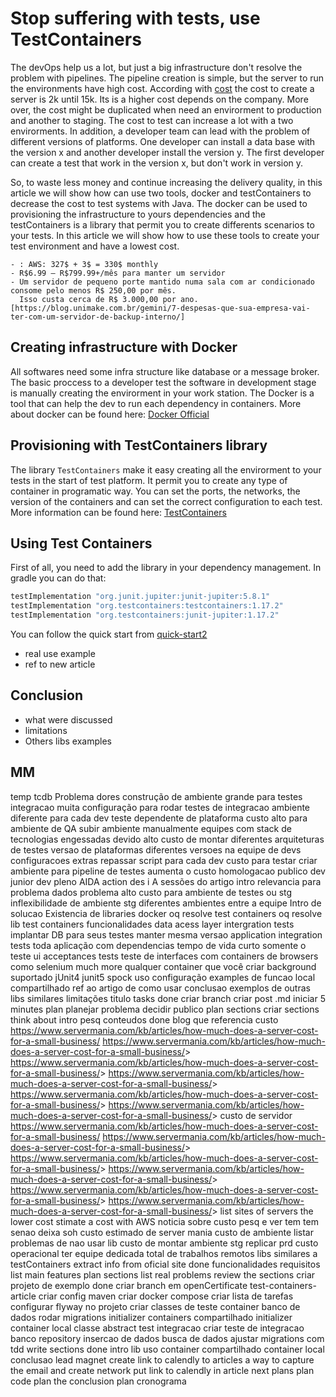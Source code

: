 # Stop suffering with tests, use TestContainers

The devOps help us a lot, but just a big infrastructure don't resolve the problem with pipelines. The pipeline creation is simple, but the server to run the environments have high cost. According with [cost] the cost to create a server is 2k until 15k. Its is a higher cost depends on the company. More over, the cost might be duplicated when need an envirorment to production and another to staging. The cost to test can increase a lot with a two envirorments. In addition, a developer team can lead with the problem of different versions of platforms. One developer can install a data base with the version x and another developer install the version y. The first developer can create a test that work in the version x, but don't work in version y. 

So, to waste less money and continue increasing the delivery quality, in this article we will show how can use two tools, docker and testContainers to decrease the cost to test systems with Java. The docker can be used to provisioning the infrastructure to yours dependencies and the testContainers is a library that permit you to create differents scenarios to your tests.
In this article we will show how to use these tools to create your test environment and have a lowest cost. 
```
- : AWS: 327$ + 3$ = 330$ monthly
- R$6.99 – R$799.99+/mês para manter um servidor
- Um servidor de pequeno porte mantido numa sala com ar condicionado consome pelo menos R$ 250,00 por mês.
  Isso custa cerca de R$ 3.000,00 por ano.[https://blog.unimake.com.br/gemini/7-despesas-que-sua-empresa-vai-ter-com-um-servidor-de-backup-interno/]
```

## Creating infrastructure with Docker

All softwares need some infra structure like database or a message broker. The basic proccess to a developer test the software in development stage is manually creating the envirorment in your work station. The Docker is a tool that can help the dev to run each dependency in containers. More about docker can be found here: [Docker Official](https://docs.docker.com/)

## Provisioning with TestContainers library
The library `TestContainers` make it easy creating all the envirorment to your tests in the start of test platform. It permit you to create any type of container in programatic way. You can set the ports, the networks, the version of the containers and can set the correct configuration to each test. More information can be found here: [TestContainers](https://www.testcontainers.org/quickstart/junit_5_quickstart/)

## Using Test Containers
First of all, you need to add the library in your dependency management. In gradle you can do that:
```groovy
testImplementation "org.junit.jupiter:junit-jupiter:5.8.1"
testImplementation "org.testcontainers:testcontainers:1.17.2"
testImplementation "org.testcontainers:junit-jupiter:1.17.2"
```
You can follow the quick start from [quick-start2][quick-start1]
- real use example
- ref to new article 

## Conclusion
- what were discussed
- limitations 
- Others libs examples


[cost]: https://www.servermania.com/kb/articles/how-much-does-a-typical-home-server-cost/
[TestContainers-quickstart]: https://www.testcontainers.org/quickstart/junit_5_quickstart/
[TestContainer-lib]: https://www.testcontainers.org/quickstart/junit_5_quickstart/#1-add-testcontainers-as-a-test-scoped-dependency
[quick-start1]:[TestContainers-quickstart]

## MM
temp tcdb
    Problema
        dores
            construção de ambiente grande para testes integracao
            muita configuração para rodar testes de integracao
            ambiente diferente para cada dev
            teste dependente de plataforma
            custo alto para ambiente de QA
            subir ambiente manualmente
            equipes com stack de tecnologias engessadas
                devido alto custo de montar diferentes arquiteturas de testes
        versao de plataformas
            diferentes versoes na equipe de devs
        configuracoes extras
            repassar script para cada dev
        custo para testar
            criar ambiente para pipeline de testes
                aumenta o custo homologacao
    publico
        dev junior
        dev pleno
    AIDA
        action
        des
        i
        A
    sessões do artigo
        intro
            relevancia para problema
                dados
            problema
                alto custo para ambiente de testes ou stg
                inflexibilidade de ambiente stg
                diferentes ambientes entre a equipe
            Intro de solucao
                Existencia de libraries
                docker
                    oq resolve
                test containers
                    oq resolve
        lib test containers
            funcionalidades
                data acess layer intergration tests
                    implantar DB para seus testes
                    manter mesma versao
                application integration tests
                    toda aplicação com dependencias
                    tempo de vida curto
                        somente o teste
                ui acceptances tests
                    teste de interfaces com containers de browsers como selenium
                much more
                    qualquer container que você criar
            background
                suportado
                    jUnit4
                    junit5
                    spock
        uso
            configuração
            examples de funcao
                local
                compartilhado
            ref ao artigo de como usar
        conclusao
            exemplos de outras libs similares
            limitações
    titulo
    tasks
        done
            criar branch
            criar post .md
            iniciar 5 minutes
            plan
                planejar problema
                decidir publico
                plan sections
            criar sections
            think about intro
            pesq conteudos
                done
                    blog que referencia custo
                        <https://www.servermania.com/kb/articles/how-much-does-a-server-cost-for-a-small-business/> <https://www.servermania.com/kb/articles/how-much-does-a-server-cost-for-a-small-business/>> <https://www.servermania.com/kb/articles/how-much-does-a-server-cost-for-a-small-business/>> <https://www.servermania.com/kb/articles/how-much-does-a-server-cost-for-a-small-business/>> <https://www.servermania.com/kb/articles/how-much-does-a-server-cost-for-a-small-business/>> <https://www.servermania.com/kb/articles/how-much-does-a-server-cost-for-a-small-business/>>
                    custo de servidor
                        <https://www.servermania.com/kb/articles/how-much-does-a-server-cost-for-a-small-business/> <https://www.servermania.com/kb/articles/how-much-does-a-server-cost-for-a-small-business/>> <https://www.servermania.com/kb/articles/how-much-does-a-server-cost-for-a-small-business/>> <https://www.servermania.com/kb/articles/how-much-does-a-server-cost-for-a-small-business/>> <https://www.servermania.com/kb/articles/how-much-does-a-server-cost-for-a-small-business/>> <https://www.servermania.com/kb/articles/how-much-does-a-server-cost-for-a-small-business/>>
                        list sites of servers
                            the lower cost
                        stimate a cost with AWS
                    noticia sobre custo
                        pesq e ver tem tem
                            senao deixa soh custo estimado de server mania
                    custo de ambiente
                    listar problemas de nao usar lib
                    custo de montar ambiente stg
                        replicar prd
                    custo operacional
                        ter equipe dedicada
                    total de trabalhos remotos
                    libs similares a testContainers
            extract info from oficial site
                done
                    funcionalidades
                    requisitos
            list main features
            plan sections
                list real problems
            review the sections
        criar projeto de exemplo
            done
                criar branch em openCertificate
                    test-containers-article
                criar config maven
                criar docker compose
                criar lista de tarefas
                configurar flyway no projeto
                criar classes de teste
                    container banco de dados
                        rodar migrations
                    initializer containers compartilhado
                    initializer container local
                    classe abstract test integracao
            criar teste de integracao
                banco 
                    repository
                        insercao de dados
                        busca de dados
                ajustar migrations com tdd
        write sections
            done
                intro
                lib
            uso
                container compartilhado
                container local
            conclusao
        lead magnet
            create link to calendly to articles
                a way to capture the email and create network
            put link to calendly in article
        next plans
            plan code
            plan the conclusion
            plan cronograma
